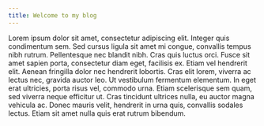 ```yaml
---
title: Welcome to my blog
---
```


Lorem ipsum dolor sit amet, consectetur adipiscing elit. Integer quis condimentum sem. Sed cursus ligula sit amet mi congue, convallis tempus nibh rutrum. Pellentesque nec blandit nibh. Cras quis luctus orci. Fusce sit amet sapien porta, consectetur diam eget, facilisis ex. Etiam vel hendrerit elit. Aenean fringilla dolor nec hendrerit lobortis. Cras elit lorem, viverra ac lectus nec, gravida auctor leo. Ut vestibulum fermentum elementum. In eget erat ultricies, porta risus vel, commodo urna. Etiam scelerisque sem quam, sed viverra neque efficitur ut. Cras tincidunt ultrices nulla, eu auctor magna vehicula ac. Donec mauris velit, hendrerit in urna quis, convallis sodales lectus. Etiam sit amet nulla quis erat rutrum bibendum. 
